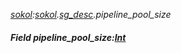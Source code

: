 _[sokol](../../modules/sokol/sokol-module.md):[sokol](../../modules/sokol/sokol-module.md).[sg\_desc](../../modules/sokol/sokol-sg_desc.md).pipeline\_pool\_size_
##### Field pipeline\_pool\_size:[Int](../../modules/wonkey/wonkey-types-int.md)
